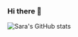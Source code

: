 ### Hi there 👋

<!--
**sara7869/sara7869** is a ✨ _special_ ✨ repository because its `README.md` (this file) appears on your GitHub profile.

Here are some ideas to get you started:

- 🔭 I’m currently working on ...
- 🌱 I’m currently learning ...
- 👯 I’m looking to collaborate on ...
- 🤔 I’m looking for help with ...
- 💬 Ask me about ...
- 📫 How to reach me: ...
- 😄 Pronouns: ...
- ⚡ Fun fact: ...
-->

![Sara's GitHub stats](https://github-readme-stats.vercel.app/api?username=sara7869&count_private=true&show_icons=true&theme=algolia&include_all_commits=true)
